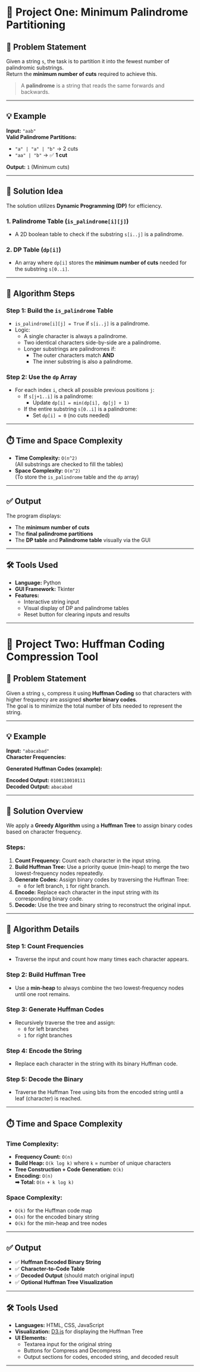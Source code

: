 # 🧠 Project One: Minimum Palindrome Partitioning

## 📌 Problem Statement
Given a string `s`, the task is to partition it into the fewest number of palindromic substrings.  
Return the **minimum number of cuts** required to achieve this.

> A **palindrome** is a string that reads the same forwards and backwards.

---

## 💡 Example
**Input:** `"aab"`  
**Valid Palindrome Partitions:**
- `"a" | "a" | "b"` → 2 cuts  
- `"aa" | "b"` → ✅ **1 cut**

**Output:** `1` (Minimum cuts)

---

## 🧩 Solution Idea
The solution utilizes **Dynamic Programming (DP)** for efficiency.

### 1. Palindrome Table (`is_palindrome[i][j]`)
- A 2D boolean table to check if the substring `s[i..j]` is a palindrome.

### 2. DP Table (`dp[i]`)
- An array where `dp[i]` stores the **minimum number of cuts** needed for the substring `s[0..i]`.

---

## 🧮 Algorithm Steps

### Step 1: Build the `is_palindrome` Table
- `is_palindrome[i][j] = True` if `s[i..j]` is a palindrome.
- Logic:
  - A single character is always a palindrome.
  - Two identical characters side-by-side are a palindrome.
  - Longer substrings are palindromes if:
    - The outer characters match **AND**
    - The inner substring is also a palindrome.

### Step 2: Use the `dp` Array
- For each index `i`, check all possible previous positions `j`:
  - If `s[j+1..i]` is a palindrome:
    - Update `dp[i] = min(dp[i], dp[j] + 1)`
  - If the entire substring `s[0..i]` is a palindrome:
    - Set `dp[i] = 0` (no cuts needed)

---

## ⏱️ Time and Space Complexity
- **Time Complexity:** `O(n^2)`  
  (All substrings are checked to fill the tables)
- **Space Complexity:** `O(n^2)`  
  (To store the `is_palindrome` table and the `dp` array)

---

## ✅ Output
The program displays:
- The **minimum number of cuts**
- The **final palindrome partitions**
- The **DP table** and **Palindrome table** visually via the GUI

---

## 🛠️ Tools Used
- **Language:** Python
- **GUI Framework:** Tkinter
- **Features:**
  - Interactive string input
  - Visual display of DP and palindrome tables
  - Reset button for clearing inputs and results

------------------------------------------------------------------------------------------------------------------------------------------------------------------------

# 🔐 Project Two: Huffman Coding Compression Tool

## 📌 Problem Statement
Given a string `s`, compress it using **Huffman Coding** so that characters with higher frequency are assigned **shorter binary codes**.  
The goal is to minimize the total number of bits needed to represent the string.

---

## 💡 Example

**Input:** `"abacabad"`  
**Character Frequencies:**

**Generated Huffman Codes (example):**

**Encoded Output:** `0100110010111`  
**Decoded Output:** `abacabad`

---

## 🧩 Solution Overview

We apply a **Greedy Algorithm** using a **Huffman Tree** to assign binary codes based on character frequency.

### Steps:
1. **Count Frequency:** Count each character in the input string.
2. **Build Huffman Tree:** Use a priority queue (min-heap) to merge the two lowest-frequency nodes repeatedly.
3. **Generate Codes:** Assign binary codes by traversing the Huffman Tree:
   - `0` for left branch, `1` for right branch.
4. **Encode:** Replace each character in the input string with its corresponding binary code.
5. **Decode:** Use the tree and binary string to reconstruct the original input.

---

## 🧮 Algorithm Details

### Step 1: Count Frequencies
- Traverse the input and count how many times each character appears.

### Step 2: Build Huffman Tree
- Use a **min-heap** to always combine the two lowest-frequency nodes until one root remains.

### Step 3: Generate Huffman Codes
- Recursively traverse the tree and assign:
  - `0` for left branches
  - `1` for right branches

### Step 4: Encode the String
- Replace each character in the string with its binary Huffman code.

### Step 5: Decode the Binary
- Traverse the Huffman Tree using bits from the encoded string until a leaf (character) is reached.

---

## ⏱️ Time and Space Complexity

### Time Complexity:
- **Frequency Count:** `O(n)`  
- **Build Heap:** `O(k log k)` where `k` = number of unique characters  
- **Tree Construction + Code Generation:** `O(k)`  
- **Encoding:** `O(n)`  
**➡ Total:** `O(n + k log k)`

### Space Complexity:
- `O(k)` for the Huffman code map  
- `O(n)` for the encoded binary string  
- `O(k)` for the min-heap and tree nodes

---

## ✅ Output

- ✅ **Huffman Encoded Binary String**  
- ✅ **Character-to-Code Table**  
- ✅ **Decoded Output** (should match original input)  
- ✅ **Optional Huffman Tree Visualization**

---

## 🛠️ Tools Used

- **Languages:** HTML, CSS, JavaScript  
- **Visualization:** [D3.js](https://d3js.org/) for displaying the Huffman Tree  
- **UI Elements:**
  - Textarea input for the original string
  - Buttons for Compress and Decompress
  - Output sections for codes, encoded string, and decoded result

---
